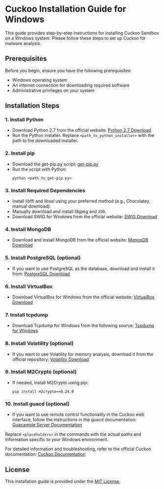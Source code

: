 # Cuckoo Installation Guide for Windows

This guide provides step-by-step instructions for installing Cuckoo Sandbox on a Windows system. Please follow these steps to set up Cuckoo for malware analysis.

## Prerequisites

Before you begin, ensure you have the following prerequisites:

- Windows operating system
- An internet connection for downloading required software
- Administrative privileges on your system

## Installation Steps

### 1. Install Python

- Download Python 2.7 from the official website:
  [Python 2.7 Download](https://www.python.org/downloads/release/python-2718/)
- Run the Python installer. Replace `<path_to_python_installer>` with the path to the downloaded installer.

### 2. Install pip

- Download the get-pip.py script:
  [get-pip.py](https://bootstrap.pypa.io/get-pip.py)
- Run the script with Python:
  ```
  python <path_to_get-pip.py>
  ```

### 3. Install Required Dependencies

- Install libffi and libssl using your preferred method (e.g., Chocolatey, manual download).
- Manually download and install libjpeg and zlib.
- Download SWIG for Windows from the official website:
  [SWIG Download](http://www.swig.org/download.html)

### 4. Install MongoDB

- Download and install MongoDB from the official website:
  [MongoDB Download](https://www.mongodb.com/try/download/community)

### 5. Install PostgreSQL (optional)

- If you want to use PostgreSQL as the database, download and install it from:
  [PostgreSQL Download](https://www.postgresql.org/download/windows/)

### 6. Install VirtualBox

- Download VirtualBox for Windows from the official website:
  [VirtualBox Download](https://www.virtualbox.org/wiki/Downloads)

### 7. Install tcpdump

- Download Tcpdump for Windows from the following source:
  [Tcpdump for Windows](https://www.microolap.com/products/network/tcpdump/)

### 8. Install Volatility (optional)

- If you want to use Volatility for memory analysis, download it from the official repository:
  [Volatility Download](https://github.com/volatilityfoundation/volatility)

### 9. Install M2Crypto (optional)

- If needed, install M2Crypto using pip:
  ```
  pip install m2crypto==0.24.0
  ```

### 10. Install guacd (optional)

- If you want to use remote control functionality in the Cuckoo web interface, follow the instructions in the guacd documentation:
  [Guacamole Server Documentation](https://guacamole.apache.org/releases/0.9.14/)

Replace `<placeholders>` in the commands with the actual paths and information specific to your Windows environment.

For detailed information and troubleshooting, refer to the official Cuckoo documentation: [Cuckoo Documentation](https://cuckoo.sh/docs/)

## License

This installation guide is provided under the [MIT License](LICENSE).
```
